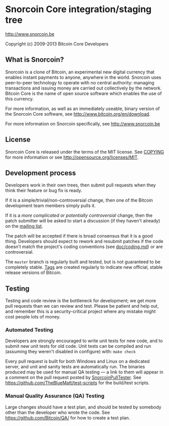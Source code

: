 Snorcoin Core integration/staging tree
=====================================

http://www.snorcoin.be

Copyright (c) 2009-2013 Bitcoin Core Developers

What is Snorcoin?
----------------

Snorcoin is a clone of Bitcoin, an experimental new digital currency that enables instant payments to
anyone, anywhere in the world. Snorcoin uses peer-to-peer technology to operate
with no central authority: managing transactions and issuing money are carried
out collectively by the network. Bitcoin Core is the name of open source
software which enables the use of this currency.

For more information, as well as an immediately useable, binary version of
the Snorcoin Core software, see http://www.bitcoin.org/en/download.

For more information on Snorcoin specifically, see http://www.snorcoin.be

License
-------

Snorcoin Core is released under the terms of the MIT license. See [COPYING](COPYING) for more
information or see http://opensource.org/licenses/MIT.

Development process
-------------------

Developers work in their own trees, then submit pull requests when they think
their feature or bug fix is ready.

If it is a simple/trivial/non-controversial change, then one of the Bitcoin
development team members simply pulls it.

If it is a *more complicated or potentially controversial* change, then the patch
submitter will be asked to start a discussion (if they haven't already) on the
[mailing list](http://sourceforge.net/mailarchive/forum.php?forum_name=bitcoin-development).

The patch will be accepted if there is broad consensus that it is a good thing.
Developers should expect to rework and resubmit patches if the code doesn't
match the project's coding conventions (see [doc/coding.md](doc/coding.md)) or are
controversial.

The `master` branch is regularly built and tested, but is not guaranteed to be
completely stable. [Tags](https://github.com/bitcoin/bitcoin/tags) are created
regularly to indicate new official, stable release versions of Bitcoin.

Testing
-------

Testing and code review is the bottleneck for development; we get more pull
requests than we can review and test. Please be patient and help out, and
remember this is a security-critical project where any mistake might cost people
lots of money.

### Automated Testing

Developers are strongly encouraged to write unit tests for new code, and to
submit new unit tests for old code. Unit tests can be compiled and run (assuming they weren't disabled in configure) with: `make check`

Every pull request is built for both Windows and Linux on a dedicated server,
and unit and sanity tests are automatically run. The binaries produced may be
used for manual QA testing — a link to them will appear in a comment on the
pull request posted by [SnorcoinPullTester](https://github.com/BitcoinPullTester). See https://github.com/TheBlueMatt/test-scripts
for the build/test scripts.

### Manual Quality Assurance (QA) Testing

Large changes should have a test plan, and should be tested by somebody other
than the developer who wrote the code.
See https://github.com/Bitcoin/QA/ for how to create a test plan.
